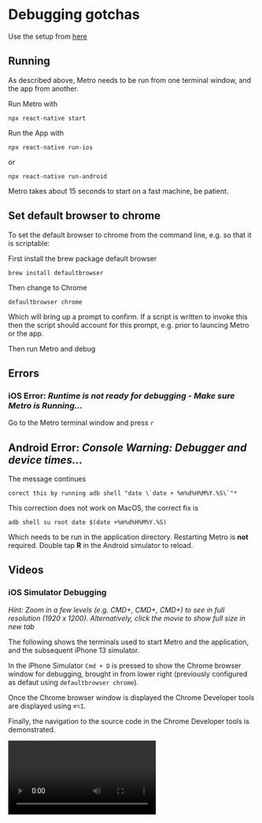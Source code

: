 # Debugging gotchas

Use the setup from [here](https://reactnative.dev/docs/environment-setup)

## Running
As described above, Metro needs to be run from one terminal window, and the app from another.

Run Metro with

```npx react-native start```

Run the App with

```npx react-native run-ios```

or

```npx react-native run-android```

Metro takes about 15 seconds to start on a fast machine, be patient.


## Set default browser to chrome

To set the default browser to chrome from the command line, e.g. so that it is scriptable:

First install the brew package default browser


```brew install defaultbrowser```

Then change to Chrome

```defaultbrowser chrome```

Which will bring up a prompt to confirm.  If a script is written to invoke this then the script should account for this prompt, e.g. prior to launcing Metro or the app.

Then run Metro and debug

## Errors

### iOS Error: *Runtime is not ready for debugging - Make sure Metro is Running...*

Go to the Metro terminal window and press `r`

## Android Error: *Console Warning: Debugger and device times...*

The message continues 

```corect this by running adb shell "date \`date + %m%d%H%M%Y.%S\`"*```

This correction does not work on MacOS, the correct fix is

`adb shell su root date $(date +%m%d%H%M%Y.%S)`

Which needs to be run in the application directory.  Restarting Metro is **not** required.  Double tap **R** in the Android simulator to reload.

## Videos

### iOS Simulator Debugging

*Hint: Zoom in a few levels (e.g. CMD+, CMD+, CMD+) to see in full resolution (1920 x 1200).  Alternatively, click the movie to show full size in new tab*

The following shows the terminals used to start Metro and the application, and the subsequent iPhone 13 simulator.

In the iPhone Simulator `Cmd + D` is pressed to show the Chrome browser window for debugging, brought in from lower right (previously configured as defaut using `defaultbrowser chrome`).  

Once the Chrome browser window is displayed the Chrome Developer tools are displayed using `⌘⌥I`.  

Finally, the navigation to the source code in the Chrome Developer tools is demonstrated.

![](https://user-images.githubusercontent.com/91456/136074173-6b332980-0206-43c4-a489-780731cb49f5.mov?s=200)


